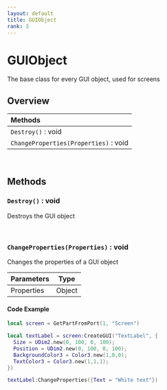 ```yaml
---
layout: default
title: GUIObject
rank: 3
---
```


# GUIObject

The base class for every GUI object, used for screens

## Overview

|**Methods**                                              |
| :------------------------------------------------------ |
|`Destroy()` : void                                       |
|`ChangeProperties(Properties)` : void                    |

$~$

## Methods

### `Destroy()` : void

Destroys the GUI object

$~$

### `ChangeProperties(Properties)` : void

Changes the properties of a GUI object

|**Parameters** | Type   |
| :------------ | ------ |
| Properties    | Object |

#### Code Example

```lua
local screen = GetPartFromPort(1, "Screen")

local textLabel = screen:CreateGUI("TextLabel", {
  Size = UDim2.new(0, 100, 0, 100);
  Position = UDim2.new(0, 100, 0, 100);
  BackgroundColor3 = Color3.new(1,0,0);
  TextColor3 = Color3.new(1,1,1);
})

textLabel:ChangeProperties({Text = "White text"})
```
